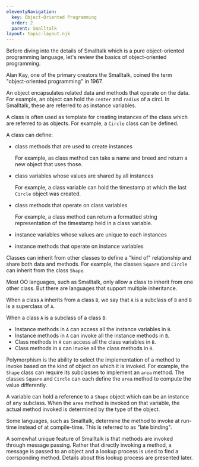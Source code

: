 ```yaml
---
eleventyNavigation:
  key: Object-Oriented Programming
  order: 2
  parent: Smalltalk
layout: topic-layout.njk
---
```


Before diving into the details of Smalltalk
which is a pure object-oriented programming language,
let's review the basics of object-oriented programming.

Alan Kay, one of the primary creators the Smalltalk,
coined the term "object-oriented programming" in 1967.

An object encapsulates related data and methods that operate on the data.
For example, an object can hold the `center` and `radius` of a circl.
In Smalltalk, these are referred to as instance variables.

A class is often used as template for creating
instances of the class which are referred to as objects.
For example, a `Circle` class can be defined.

A class can define:

- class methods that are used to create instances

  For example, as class method can take a name and breed
  and return a new object that uses those.

- class variables whose values are shared by all instances

  For example, a class variable can hold
  the timestamp at which the last `Circle` object was created.

- class methods that operate on class variables

  For example, a class method can return a formatted string representation
  of the timestamp held in a class variable.

- instance variables whose values are unique to each instances

- instance methods that operate on instance variables

Classes can inherit from other classes to define a "kind of" relationship
and share both data and methods.
For example, the classes `Square` and `Circle`
can inherit from the class `Shape`.

Most OO languages, such as Smalltalk,
only allow a class to inherit from one other class.
But there are languages that support multiple inheritance.

When a class `A` inherits from a class `B`, we say that
`A` is a subclass of `B` and `B` is a superclass of `A`.

When a class `A` is a subclass of a class `B`:

- Instance methods in `A` can access all the instance variables in `B`.
- Instance methods in `A` can invoke all the instance methods in `B`.
- Class methods in `A` can access all the class variables in `B`.
- Class methods in `A` can invoke all the class methods in `B`.

Polymorphism is the ability to select the implementation of a method to invoke
based on the kind of object on which it is invoked.
For example, the `Shape` class can require its subclasses
to implement an `area` method.
The classes `Square` and `Circle` can each define the `area` method
to compute the value differently.

A variable can hold a reference to a `Shape` object
which can be an instance of any subclass.
When the `area` method is invoked on that variable,
the actual method invoked is determined by the type of the object.

Some languages, such as Smalltalk, determine the method to invoke
at run-time instead of at compile-time.
This is referred to as "late binding".

A somewhat unique feature of Smalltalk is that
methods are invoked through message passing.
Rather that directly invoking a method,
a message is passed to an object and
a lookup process is used to find a corrsponding method.
Details about this lookup process are presented later.
